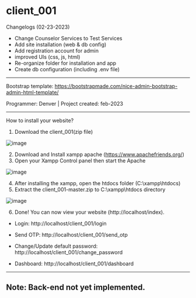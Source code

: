 # client_001
Changelogs (02-23-2023)
- Change Counselor Services to Test Services
- Add site installation (web & db config)
- Add registration account for admin
- improved UIs (css, js, html)
- Re-organize folder for installation and app
- Create db configuration (including .env file)

----------------------------------------------------------------------------------------
Bootstrap template: https://bootstrapmade.com/nice-admin-bootstrap-admin-html-template/

Programmer: Denver | Project created: feb-2023

----------------------------------------------------------------------------------------
How to install your website?
1. Download the client_001(zip file)

![image](https://user-images.githubusercontent.com/20502334/219092211-6f9fd400-f438-432c-bc8f-8ad504952c4b.png)

2. Download and Install xampp apache (https://www.apachefriends.org/)
3. Open your Xampp Control panel then start the Apache

![image](https://user-images.githubusercontent.com/20502334/219094334-7742a1ac-ed27-4889-9e56-cac530671694.png)

4. After installing the xampp, open the htdocs folder (C:\xampp\htdocs)
5. Extract the client_001-master.zip to C:\xampp\htdocs directory

![image](https://user-images.githubusercontent.com/20502334/219094908-e87d0ab5-2950-4499-bf8f-6f628c8781e6.png)

6. Done! You can now view your website (http://localhost/index).
* Login:
http://localhost/client_001/login

* Send OTP:
http://localhost/client_001/send_otp

* Change/Update default password:
http://localhost/client_001/change_password

* Dashboard:
http://localhost/client_001/dashboard

----------------------------------------------------------------------------------------
Note: Back-end not yet implemented.
----------------------------------------------------------------------------------------
